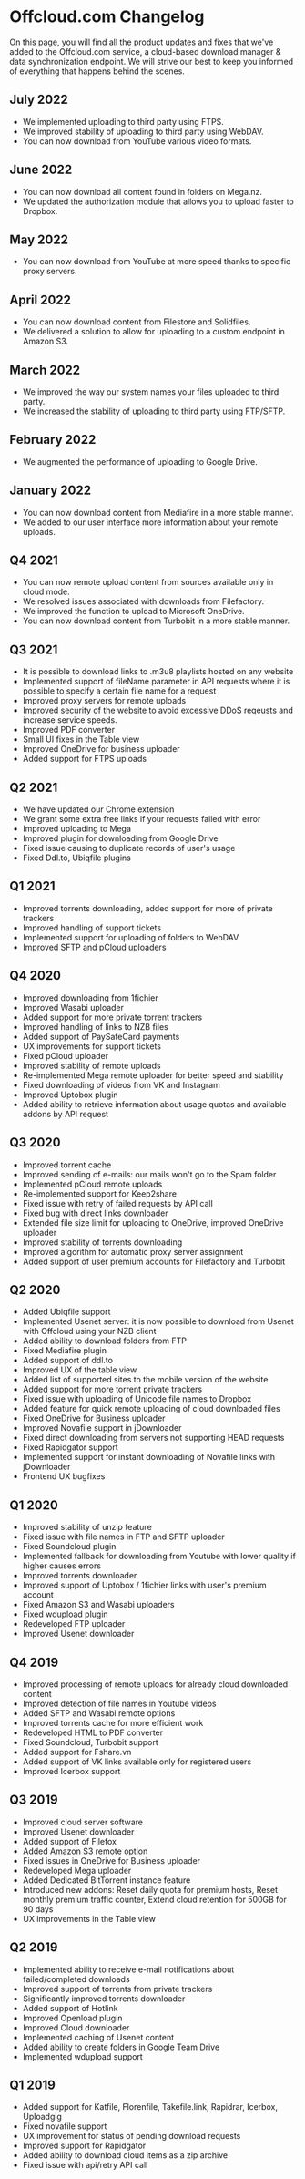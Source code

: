 # Offcloud.com Changelog
On this page, you will find all the product updates and fixes that we've added to the Offcloud.com service, a cloud-based download manager & data synchronization endpoint. We will strive our best to keep you informed of everything that happens behind the scenes.



## July 2022
- We implemented uploading to third party using FTPS.
- We improved stability of uploading to third party using WebDAV.
- You can now download from YouTube various video formats.
 
## June 2022
- You can now download all content found in folders on Mega.nz.
- We updated the authorization module that allows you to upload faster to Dropbox.
 
## May 2022
- You can now download from YouTube at more speed thanks to specific proxy servers.
 
## April 2022
- You can now download content from Filestore and Solidfiles.
- We delivered a solution to allow for uploading to a custom endpoint in Amazon S3.
 
## March 2022
- We improved the way our system names your files uploaded to third party.
- We increased the stability of uploading to third party using FTP/SFTP.
 
## February 2022
- We augmented the performance of uploading to Google Drive.
 
## January 2022
- You can now download content from Mediafire in a more stable manner.
- We added to our user interface more information about your remote uploads.

## Q4 2021
- You can now remote upload content from sources available only in cloud mode.
- We resolved issues associated with downloads from Filefactory.
- We improved the function to upload to Microsoft OneDrive.
- You can now download content from Turbobit in a more stable manner.

## Q3 2021
- It is possible to download links to .m3u8 playlists hosted on any website
- Implemented support of fileName parameter in API requests where it is possible to specify a certain file name for a request
- Improved proxy servers for remote uploads
- Improved security of the website to avoid excessive DDoS reqeusts and increase service speeds.
- Improved PDF converter
- Small UI fixes in the Table view
- Improved OneDrive for business uploader
- Added support for FTPS uploads

## Q2 2021
- We have updated our Chrome extension
- We grant some extra free links if your requests failed with error
- Improved uploading to Mega
- Improved plugin for downloading from Google Drive
- Fixed issue causing to duplicate records of user's usage
- Fixed Ddl.to, Ubiqfile plugins

## Q1 2021
- Improved torrents downloading, added support for more of private trackers
- Improved handling of support tickets
- Implemented support for uploading of folders to WebDAV
- Improved SFTP and pCloud uploaders

## Q4 2020
- Improved downloading from 1fichier
- Improved Wasabi uploader
- Added support for more private torrent trackers
- Improved handling of links to NZB files
- Added support of PaySafeCard payments
- UX improvements for support tickets
- Fixed pCloud uploader
- Improved stability of remote uploads
- Re-implemented Mega remote uploader for better speed and stability
- Fixed downloading of videos from VK and Instagram
- Improved Uptobox plugin
- Added ability to retrieve information about usage quotas and available addons by API request

## Q3 2020
- Improved torrent cache
- Improved sending of e-mails: our mails won't go to the Spam folder
- Implemented pCloud remote uploads
- Re-implemented support for Keep2share
- Fixed issue with retry of failed requests by API call
- Fixed bug with direct links downloader
- Extended file size limit for uploading to OneDrive, improved OneDrive uploader
- Improved stability of torrents downloading
- Improved algorithm for automatic proxy server assignment
- Added support of user premium accounts for Filefactory and Turbobit

## Q2 2020
- Added Ubiqfile support
- Implemented Usenet server: it is now possible to download from Usenet with Offcloud using your NZB client
- Added ability to download folders from FTP
- Fixed Mediafire plugin
- Added support of ddl.to
- Improved UX of the table view
- Added list of supported sites to the mobile version of the website
- Added support for more torrent private trackers
- Fixed issue with uploading of Unicode file names to Dropbox
- Added feature for quick remote uploading of cloud downloaded files
- Fixed OneDrive for Business uploader
- Improved Novafile support in jDownloader
- Fixed direct downloading from servers not supporting HEAD requests
- Fixed Rapidgator support
- Implemented support for instant downloading of Novafile links with jDownloader
- Frontend UX bugfixes

## Q1 2020
- Improved stability of unzip feature
- Fixed issue with file names in FTP and SFTP uploader
- Fixed Soundcloud plugin
- Implemented fallback for downloading from Youtube with lower quality if higher causes errors
- Improved torrents downloader
- Improved support of Uptobox / 1fichier links with user's premium account
- Fixed Amazon S3 and Wasabi uploaders
- Fixed wdupload plugin
- Redeveloped FTP uploader
- Improved Usenet downloader

## Q4 2019
- Improved processing of remote uploads for already cloud downloaded content
- Improved detection of file names in Youtube videos
- Added SFTP and Wasabi remote options
- Improved torrents cache for more efficient work
- Redeveloped HTML to PDF converter
- Fixed Soundcloud, Turbobit support
- Added support for Fshare.vn
- Added support of VK links available only for registered users
- Improved Icerbox support

## Q3 2019
- Improved cloud server software
- Improved Usenet downloader
- Added support of Filefox
- Added Amazon S3 remote option
- Fixed issues in OneDrive for Business uploader
- Redeveloped Mega uploader
- Added Dedicated BitTorrent instance feature
- Introduced new addons: Reset daily quota for premium hosts, Reset monthly premium traffic counter, Extend cloud retention for 500GB for 90 days
- UX improvements in the Table view

## Q2 2019
- Implemented ability to receive e-mail notifications about failed/completed downloads
- Improved support of torrents from private trackers
- Significantly improved torrents downloader
- Added support of Hotlink
- Improved Openload plugin
- Improved Cloud downloader
- Implemented caching of Usenet content
- Added ability to create folders in Google Team Drive
- Implemented wdupload support

## Q1 2019 
- Added support for Katfile, Florenfile, Takefile.link, Rapidrar, Icerbox, Uploadgig
- Fixed novafile support
- UX improvement for status of pending download requests
- Improved support for Rapidgator
- Added ability to download cloud items as a zip archive
- Fixed issue with api/retry API call
